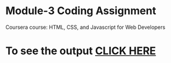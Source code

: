 

# Module-3 Coding Assignment

Coursera course: HTML, CSS, and Javascript for Web Developers

# To see the output [CLICK HERE](https://greeshmareddy21.github.io/course-test-html/Assignments/module-3/index.html)

